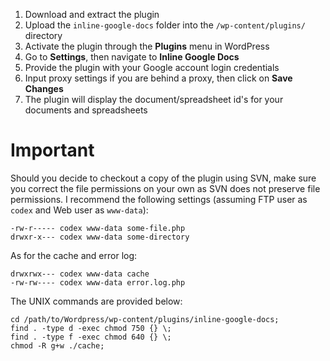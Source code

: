   1. Download and extract the plugin
  1. Upload the `inline-google-docs` folder into the `/wp-content/plugins/` directory
  1. Activate the plugin through the **Plugins** menu in WordPress
  1. Go to **Settings**, then navigate to **Inline Google Docs**
  1. Provide the plugin with your Google account login credentials
  1. Input proxy settings if you are behind a proxy, then click on **Save Changes**
  1. The plugin will display the document/spreadsheet id's for your documents and spreadsheets

# Important #

Should you decide to checkout a copy of the plugin using SVN, make sure you correct the file permissions on your own as SVN does not preserve file permissions. I recommend the following settings (assuming FTP user as `codex` and Web user as `www-data`):
```
-rw-r----- codex www-data some-file.php
drwxr-x--- codex www-data some-directory
```

As for the cache and error log:
```
drwxrwx--- codex www-data cache
-rw-rw---- codex www-data error.log.php
```

The UNIX commands are provided below:
```
cd /path/to/Wordpress/wp-content/plugins/inline-google-docs;
find . -type d -exec chmod 750 {} \;
find . -type f -exec chmod 640 {} \;
chmod -R g+w ./cache;
```